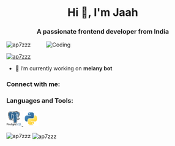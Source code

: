 <h1 align="center">Hi 👋, I'm Jaah</h1>
<h3 align="center">A passionate frontend developer from India</h3>
<img align="right" alt="Coding" width="400" src="https://i.gifer.com/3AyY.gif">

<p align="left"> <img src="https://komarev.com/ghpvc/?username=ap7zzz&label=Profile%20views&color=0e75b6&style=flat" alt="ap7zzz" /> </p>

<p align="left"> <a href="https://github.com/ryo-ma/github-profile-trophy"><img src="https://github-profile-trophy.vercel.app/?username=ap7zzz" alt="ap7zzz" /></a> </p>

- 🔭 I’m currently working on **melany bot**

<h3 align="left">Connect with me:</h3>
<p align="left">
</p>

<h3 align="left">Languages and Tools:</h3>
<p align="left"> <a href="https://www.postgresql.org" target="_blank" rel="noreferrer"> <img src="https://raw.githubusercontent.com/devicons/devicon/master/icons/postgresql/postgresql-original-wordmark.svg" alt="postgresql" width="40" height="40"/> </a> <a href="https://www.python.org" target="_blank" rel="noreferrer"> <img src="https://raw.githubusercontent.com/devicons/devicon/master/icons/python/python-original.svg" alt="python" width="40" height="40"/> </a> </p>

<p><img align="left" src="https://github-readme-stats.vercel.app/api/top-langs?username=ap7zzz&show_icons=true&locale=en&layout=compact" alt="ap7zzz" /></p>

<p>&nbsp;<img align="center" src="https://github-readme-stats.vercel.app/api?username=ap7zzz&show_icons=true&locale=en" alt="ap7zzz" /></p>
